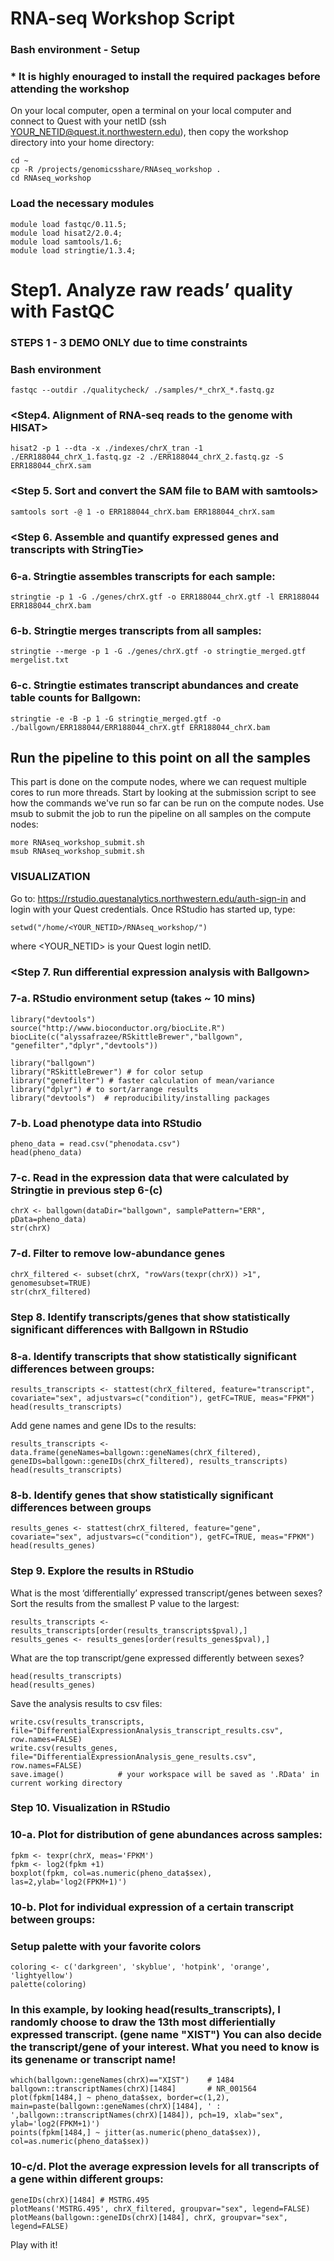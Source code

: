 # RNA-seq Workshop Script

### Bash environment - Setup 

### * It is highly enouraged to install the required packages before attending the workshop
On your local computer, open a terminal on your local computer and connect to Quest with your netID (ssh YOUR_NETID@quest.it.northwestern.edu), then copy the workshop directory into your home directory: 
``` 
cd ~                                      
cp -R /projects/genomicsshare/RNAseq_workshop .   
cd RNAseq_workshop                        
```
### Load the necessary modules
```
module load fastqc/0.11.5;
module load hisat2/2.0.4;  
module load samtools/1.6; 
module load stringtie/1.3.4; 
```
# Step1. Analyze raw reads’ quality with FastQC  
### STEPS 1 - 3 DEMO ONLY due to time constraints
### Bash environment 						
```
fastqc --outdir ./qualitycheck/ ./samples/*_chrX_*.fastq.gz 	 
```
### <Step4. Alignment of RNA-seq reads to the genome with HISAT>
```
hisat2 -p 1 --dta -x ./indexes/chrX_tran -1 ./ERR188044_chrX_1.fastq.gz -2 ./ERR188044_chrX_2.fastq.gz -S ERR188044_chrX.sam
```

### <Step 5. Sort and convert the SAM file to BAM with samtools>
```
samtools sort -@ 1 -o ERR188044_chrX.bam ERR188044_chrX.sam
```

### <Step 6. Assemble and quantify expressed genes and transcripts with StringTie>
### 6-a. Stringtie assembles transcripts for each sample:
```
stringtie -p 1 -G ./genes/chrX.gtf -o ERR188044_chrX.gtf -l ERR188044 ERR188044_chrX.bam
```

### 6-b. Stringtie merges transcripts from all samples:
```
stringtie --merge -p 1 -G ./genes/chrX.gtf -o stringtie_merged.gtf mergelist.txt
```
### 6-c. Stringtie estimates transcript abundances and create table counts for Ballgown:
```
stringtie -e -B -p 1 -G stringtie_merged.gtf -o ./ballgown/ERR188044/ERR188044_chrX.gtf ERR188044_chrX.bam
```
## Run the pipeline to this point on all the samples  
This part is done on the compute nodes, where we can request multiple cores to run more threads.  Start by looking at the submission script to see how the commands we've run so far can be run on the compute nodes.  Use msub to submit the job to run the pipeline on all samples on the compute nodes:
```
more RNAseq_workshop_submit.sh
msub RNAseq_workshop_submit.sh
```
### VISUALIZATION 
Go to: https://rstudio.questanalytics.northwestern.edu/auth-sign-in and login with your Quest credentials.  Once RStudio has started up, type:
```
setwd("/home/<YOUR_NETID>/RNAseq_workshop/") 
```
where <YOUR_NETID> is your Quest login netID.

### <Step 7. Run  differential expression analysis with Ballgown>

### 7-a. RStudio environment setup (takes ~ 10 mins)
```
library("devtools") 
source("http://www.bioconductor.org/biocLite.R")
biocLite(c("alyssafrazee/RSkittleBrewer","ballgown", "genefilter","dplyr","devtools"))

library("ballgown")
library("RSkittleBrewer") # for color setup
library("genefilter") # faster calculation of mean/variance
library("dplyr") # to sort/arrange results
library("devtools")  # reproducibility/installing packages
```
### 7-b. Load phenotype data into RStudio
```
pheno_data = read.csv("phenodata.csv")
head(pheno_data)
```
### 7-c. Read in the expression data that were calculated by Stringtie in previous step 6-(c)
```
chrX <- ballgown(dataDir="ballgown", samplePattern="ERR", pData=pheno_data)
str(chrX)
```
### 7-d. Filter to remove low-abundance genes 
```
chrX_filtered <- subset(chrX, "rowVars(texpr(chrX)) >1", genomesubset=TRUE)
str(chrX_filtered)
```
### Step 8. Identify transcripts/genes that show statistically significant differences with Ballgown in RStudio
### 8-a. Identify transcripts that show statistically significant differences between groups:
```
results_transcripts <- stattest(chrX_filtered, feature="transcript", covariate="sex", adjustvars=c("condition"), getFC=TRUE, meas="FPKM")
head(results_transcripts)
```
Add gene names and gene IDs to the results:
```
results_transcripts <- data.frame(geneNames=ballgown::geneNames(chrX_filtered), geneIDs=ballgown::geneIDs(chrX_filtered), results_transcripts)
head(results_transcripts)
```
### 8-b. Identify genes that show statistically significant differences between groups 
```
results_genes <- stattest(chrX_filtered, feature="gene", covariate="sex", adjustvars=c("condition"), getFC=TRUE, meas="FPKM")
head(results_genes)
```
### Step 9. Explore the results in RStudio
What is the most ‘differentially’ expressed transcript/genes between sexes?
Sort the results from the smallest P value to the largest:
```
results_transcripts <- results_transcripts[order(results_transcripts$pval),]
results_genes <- results_genes[order(results_genes$pval),]
```
What are the top transcript/gene expressed differently between sexes? 
```
head(results_transcripts)
head(results_genes)
```
Save the analysis results to csv files:
```
write.csv(results_transcripts, file="DifferentialExpressionAnalysis_transcript_results.csv", row.names=FALSE)
write.csv(results_genes, file="DifferentialExpressionAnalysis_gene_results.csv", row.names=FALSE)
save.image()			# your workspace will be saved as '.RData' in current working directory
```
### Step 10. Visualization in RStudio
### 10-a. Plot for distribution of gene abundances across samples:
```
fpkm <- texpr(chrX, meas='FPKM')
fpkm <- log2(fpkm +1)
boxplot(fpkm, col=as.numeric(pheno_data$sex), las=2,ylab='log2(FPKM+1)')
```
### 10-b. Plot for individual expression of a certain transcript between groups: 
### Setup palette with your favorite colors
```
coloring <- c('darkgreen', 'skyblue', 'hotpink', 'orange', 'lightyellow')
palette(coloring)
```
### In this example, by looking head(results_transcripts), I randomly choose to draw the 13th most differientially expressed transcript. (gene name "XIST") You can also decide the transcript/gene of your interest. What you need to know is its genename or transcript name! 
```
which(ballgown::geneNames(chrX)=="XIST")	# 1484
ballgown::transcriptNames(chrX)[1484]		# NR_001564
plot(fpkm[1484,] ~ pheno_data$sex, border=c(1,2), main=paste(ballgown::geneNames(chrX)[1484], ' : ',ballgown::transcriptNames(chrX)[1484]), pch=19, xlab="sex", ylab='log2(FPKM+1)')
points(fpkm[1484,] ~ jitter(as.numeric(pheno_data$sex)), col=as.numeric(pheno_data$sex))
```
### 10-c/d. Plot the average expression levels for all transcripts of a gene within different groups:
```
geneIDs(chrX)[1484] # MSTRG.495
plotMeans('MSTRG.495', chrX_filtered, groupvar="sex", legend=FALSE)
plotMeans(ballgown::geneIDs(chrX)[1484], chrX, groupvar="sex", legend=FALSE)
```
Play with it! 



